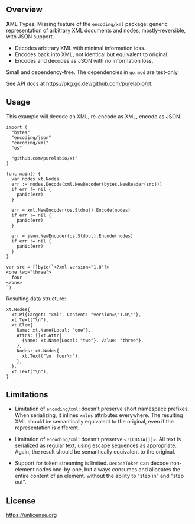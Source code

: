 ## Overview

**X**ML **T**ypes. Missing feature of the `encoding/xml` package: generic representation of arbitrary XML documents and nodes, mostly-reversible, with JSON support.

* Decodes arbitrary XML with minimal information loss.
* Encodes back into XML, not identical but equivalent to original.
* Encodes and decodes as JSON with no information loss.

Small and dependency-free. The dependencies in `go.mod` are test-only.

See API docs at https://pkg.go.dev/github.com/purelabio/xt.

## Usage

This example will decode an XML, re-encode as XML, encode as JSON.

```golang
import (
  "bytes"
  "encoding/json"
  "encoding/xml"
  "os"

  "github.com/purelabio/xt"
)

func main() {
  var nodes xt.Nodes
  err := nodes.Decode(xml.NewDecoder(bytes.NewReader(src)))
  if err != nil {
    panic(err)
  }

  err = xml.NewEncoder(os.Stdout).Encode(nodes)
  if err != nil {
    panic(err)
  }

  err = json.NewEncoder(os.Stdout).Encode(nodes)
  if err != nil {
    panic(err)
  }
}

var src = []byte(`<?xml version="1.0"?>
<one two="three">
  four
</one>
`)
```

Resulting data structure:

```golang
xt.Nodes{
  xt.Pi{Target: "xml", Content: "version=\"1.0\""},
  xt.Text("\n"),
  xt.Elem{
    Name: xt.Name{Local: "one"},
    Attrs: []xt.Attr{
      {Name: xt.Name{Local: "two"}, Value: "three"},
    },
    Nodes: xt.Nodes{
      xt.Text("\n  four\n"),
    },
  },
  xt.Text("\n"),
}
```

## Limitations

* Limitation of `encoding/xml`: doesn't preserve short namespace prefixes. When serializing, it inlines `xmlns` attributes everywhere. The resulting XML should be semantically equivalent to the original, even if the representation is different.

* Limitation of `encoding/xml`: doesn't preserve `<![CDATA[]]>`. All text is serialized as regular text, using escape sequences as appropriate. Again, the result should be semantically equivalent to the original.

* Support for token streaming is limited. `DecodeToken` can decode non-element nodes one-by-one, but always consumes and allocates the entire content of an element, without the ability to "step in" and "step out".

## License

https://unlicense.org
